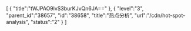 [
	{
		"title":"tWJPAO9lvS3burKJvQn6JA=="
	},
	{
		"level":"3",
		"parent_id":"38657",
		"id":"38658",
		"title":"热点分析",
		"url":"/cdn/hot-spot-analysis",
		"status":"2"
	}
]